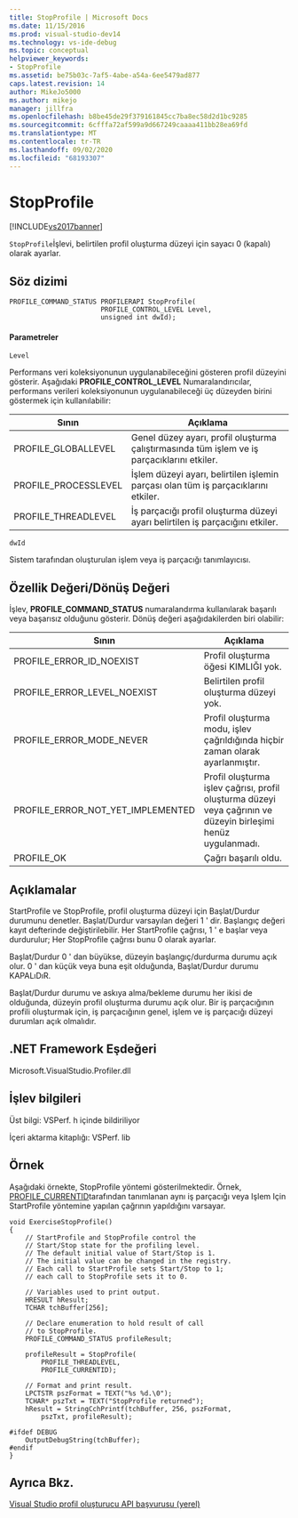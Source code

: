 ```yaml
---
title: StopProfile | Microsoft Docs
ms.date: 11/15/2016
ms.prod: visual-studio-dev14
ms.technology: vs-ide-debug
ms.topic: conceptual
helpviewer_keywords:
- StopProfile
ms.assetid: be75b03c-7af5-4abe-a54a-6ee5479ad877
caps.latest.revision: 14
author: MikeJo5000
ms.author: mikejo
manager: jillfra
ms.openlocfilehash: b8be45de29f379161845cc7ba8ec58d2d1bc9285
ms.sourcegitcommit: 6cfffa72af599a9d667249caaaa411bb28ea69fd
ms.translationtype: MT
ms.contentlocale: tr-TR
ms.lasthandoff: 09/02/2020
ms.locfileid: "68193307"
---
```

# <a name="stopprofile"></a>StopProfile
[!INCLUDE[vs2017banner](../includes/vs2017banner.md)]

`StopProfile`İşlevi, belirtilen profil oluşturma düzeyi için sayacı 0 (kapalı) olarak ayarlar.  
  
## <a name="syntax"></a>Söz dizimi  
  
```  
PROFILE_COMMAND_STATUS PROFILERAPI StopProfile(  
                       PROFILE_CONTROL_LEVEL Level,   
                       unsigned int dwId);  
```  
  
#### <a name="parameters"></a>Parametreler  
 `Level`  
  
 Performans veri koleksiyonunun uygulanabileceğini gösteren profil düzeyini gösterir. Aşağıdaki **PROFILE_CONTROL_LEVEL** Numaralandırıcılar, performans verileri koleksiyonunun uygulanabileceği üç düzeyden birini göstermek için kullanılabilir:  
  
|Sının|Açıklama|  
|----------------|-----------------|  
|PROFILE_GLOBALLEVEL|Genel düzey ayarı, profil oluşturma çalıştırmasında tüm işlem ve iş parçacıklarını etkiler.|  
|PROFILE_PROCESSLEVEL|İşlem düzeyi ayarı, belirtilen işlemin parçası olan tüm iş parçacıklarını etkiler.|  
|PROFILE_THREADLEVEL|İş parçacığı profil oluşturma düzeyi ayarı belirtilen iş parçacığını etkiler.|  
  
 `dwId`  
  
 Sistem tarafından oluşturulan işlem veya iş parçacığı tanımlayıcısı.  
  
## <a name="property-valuereturn-value"></a>Özellik Değeri/Dönüş Değeri  
 İşlev, **PROFILE_COMMAND_STATUS** numaralandırma kullanılarak başarılı veya başarısız olduğunu gösterir. Dönüş değeri aşağıdakilerden biri olabilir:  
  
|Sının|Açıklama|  
|----------------|-----------------|  
|PROFILE_ERROR_ID_NOEXIST|Profil oluşturma öğesi KIMLIĞI yok.|  
|PROFILE_ERROR_LEVEL_NOEXIST|Belirtilen profil oluşturma düzeyi yok.|  
|PROFILE_ERROR_MODE_NEVER|Profil oluşturma modu, işlev çağrıldığında hiçbir zaman olarak ayarlanmıştır.|  
|PROFILE_ERROR_NOT_YET_IMPLEMENTED|Profil oluşturma işlev çağrısı, profil oluşturma düzeyi veya çağrının ve düzeyin birleşimi henüz uygulanmadı.|  
|PROFILE_OK|Çağrı başarılı oldu.|  
  
## <a name="remarks"></a>Açıklamalar  
 StartProfile ve StopProfile, profil oluşturma düzeyi için Başlat/Durdur durumunu denetler. Başlat/Durdur varsayılan değeri 1 ' dir. Başlangıç değeri kayıt defterinde değiştirilebilir. Her StartProfile çağrısı, 1 ' e başlar veya durdurulur; Her StopProfile çağrısı bunu 0 olarak ayarlar.  
  
 Başlat/Durdur 0 ' dan büyükse, düzeyin başlangıç/durdurma durumu açık olur. 0 ' dan küçük veya buna eşit olduğunda, Başlat/Durdur durumu KAPALıDıR.  
  
 Başlat/Durdur durumu ve askıya alma/bekleme durumu her ikisi de olduğunda, düzeyin profil oluşturma durumu açık olur. Bir iş parçacığının profili oluşturmak için, iş parçacığının genel, işlem ve iş parçacığı düzeyi durumları açık olmalıdır.  
  
## <a name="net-framework-equivalent"></a>.NET Framework Eşdeğeri  
 Microsoft.VisualStudio.Profiler.dll  
  
## <a name="function-information"></a>İşlev bilgileri  
 Üst bilgi: VSPerf. h içinde bildiriliyor  
  
 İçeri aktarma kitaplığı: VSPerf. lib  
  
## <a name="example"></a>Örnek  
 Aşağıdaki örnekte, StopProfile yöntemi gösterilmektedir. Örnek, [PROFILE_CURRENTID](../profiling/profile-currentid.md)tarafından tanımlanan aynı iş parçacığı veya Işlem Için StartProfile yöntemine yapılan çağrının yapıldığını varsayar.  
  
```  
void ExerciseStopProfile()  
{  
    // StartProfile and StopProfile control the   
    // Start/Stop state for the profiling level.   
    // The default initial value of Start/Stop is 1.   
    // The initial value can be changed in the registry.   
    // Each call to StartProfile sets Start/Stop to 1;   
    // each call to StopProfile sets it to 0.   
  
    // Variables used to print output.  
    HRESULT hResult;  
    TCHAR tchBuffer[256];  
  
    // Declare enumeration to hold result of call  
    // to StopProfile.  
    PROFILE_COMMAND_STATUS profileResult;  
  
    profileResult = StopProfile(  
        PROFILE_THREADLEVEL,  
        PROFILE_CURRENTID);  
  
    // Format and print result.  
    LPCTSTR pszFormat = TEXT("%s %d.\0");  
    TCHAR* pszTxt = TEXT("StopProfile returned");  
    hResult = StringCchPrintf(tchBuffer, 256, pszFormat,   
        pszTxt, profileResult);  
  
#ifdef DEBUG  
    OutputDebugString(tchBuffer);  
#endif  
}  
```  
  
## <a name="see-also"></a>Ayrıca Bkz.  
 [Visual Studio profil oluşturucu API başvurusu (yerel)](../profiling/visual-studio-profiler-api-reference-native.md)
